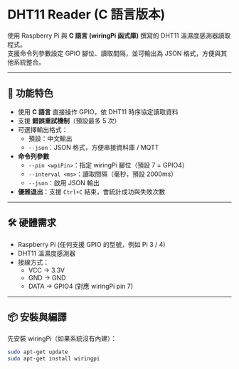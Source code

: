 # DHT11 Reader (C 語言版本)

使用 Raspberry Pi 與 **C 語言 (wiringPi 函式庫)** 撰寫的 DHT11 溫濕度感測器讀取程式。  
支援命令列參數設定 GPIO 腳位、讀取間隔，並可輸出為 JSON 格式，方便與其他系統整合。

---

## 📌 功能特色
- 使用 **C 語言** 直接操作 GPIO，依 DHT11 時序協定讀取資料
- 支援 **錯誤重試機制**（預設最多 5 次）
- 可選擇輸出格式：
  - 預設：中文輸出
  - `--json`：JSON 格式，方便串接資料庫 / MQTT
- **命令列參數**
  - `--pin <wpiPin>`：指定 wiringPi 腳位（預設 7 = GPIO4）
  - `--interval <ms>`：讀取間隔（毫秒，預設 2000ms）
  - `--json`：啟用 JSON 輸出
- **優雅退出**：支援 `Ctrl+C` 結束，會統計成功與失敗次數

---

## 🛠️ 硬體需求
- Raspberry Pi (任何支援 GPIO 的型號，例如 Pi 3 / 4)
- DHT11 溫濕度感測器
- 接線方式：
  - VCC → 3.3V
  - GND → GND
  - DATA → GPIO4 (對應 wiringPi pin 7)

---

## 📦 安裝與編譯

先安裝 wiringPi（如果系統沒有內建）：
```bash
sudo apt-get update
sudo apt-get install wiringpi
